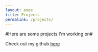 ```yaml
---
layout: page
title: Projects
permalink: /projects/
---
```


#Here are some projects I'm working on#

Check out my github [here](https://github.com/vvayne)